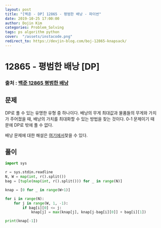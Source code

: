 ```yaml
---
layout: post
title: "[백준 - DP] 12865 - 평범한 배낭 - 파이썬"
date: 2019-10-25 17:00:00
author: Dojin Kim
categories: Problem_Solving
tags: ps algorithm python
cover:  "/assets/instacode.png"
redirect_to: https://devjin-blog.com/boj-12865-knapsack/
---
```


# 12865 - 평범한 배낭 [DP]

### 출처 : <a href="https://www.acmicpc.net/problem/12865"> 백준 12865 평범한 배낭</a>

## 문제
DP로 풀 수 있는 유명한 유형 중 하나이다. 배낭의 무게 최대값과 물품들의 무게와 가치가 주어졌을 때, 배낭의 가치를 최대화할 수 있는 방법을 찾는 것이다. 0-1 문제이기 때문에 DP로 밖에 풀 수 없다.

배낭 문제에 대한 해설은 [여기에서](https://dojinkimm.github.io/algorithm/2019/10/19/dp-2.html)찾을 수 있다.

## 풀이
```python
import sys

r = sys.stdin.readline
N, W = map(int, r().split())
bag = [tuple(map(int, r().split())) for _ in range(N)]

knap = [0 for _ in range(W+1)]

for i in range(N):
    for j in range(W, 1, -1):
        if bag[i][0] <= j:
            knap[j] = max(knap[j], knap[j-bag[i][0]] + bag[i][1])

print(knap[-1])
```
